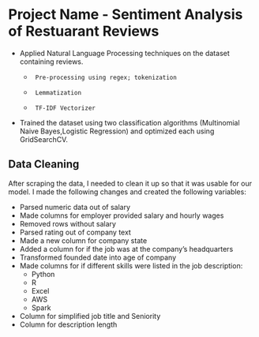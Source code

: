 # Project Name - Sentiment Analysis of Restuarant Reviews

* Applied Natural Language Processing techniques on the dataset containing reviews.
     *      Pre-processing using regex; tokenization
     *      Lemmatization
     *      TF-IDF Vectorizer
* Trained the dataset using two classification algorithms (Multinomial Naive Bayes,Logistic Regression) and optimized each using GridSearchCV. 

## Data Cleaning
After scraping the data, I needed to clean it up so that it was usable for our model. I made the following changes and created the following variables:

*	Parsed numeric data out of salary 
*	Made columns for employer provided salary and hourly wages 
*	Removed rows without salary 
*	Parsed rating out of company text 
*	Made a new column for company state 
*	Added a column for if the job was at the company’s headquarters 
*	Transformed founded date into age of company 
*	Made columns for if different skills were listed in the job description:
    * Python  
    * R  
    * Excel  
    * AWS  
    * Spark 
*	Column for simplified job title and Seniority 
*	Column for description length 
